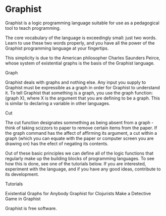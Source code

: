 # Graphist

Graphist is a logic programming language suitable for use as a pedagogical tool to teach programming.

The core vocabulary of the language is exceedingly small: just two words.  Learn to use these two words properly, and you have 
all the power of the Graphist programming language at your fingertips.

This simplicity is due to the American philosopher Charles Saunders Peirce, whose system of existential graphs is the basis of the Graphist language.

Graph

Graphist deals with graphs and nothing else.  Any input you supply to Graphist must be expressible as a graph in order for Graphist to understand it.  To tell Graphist that something is a graph, you use the graph function: (graph X), where X is the argument that you are defining to be a graph.  This is similar to declaring a variable in other languages.  

Cut

The cut function designates sommething as being absent from a graph - think of taking scizzors to paper to remove certain items
from the paper.  If the graph command has the affect of affirming its argument, a cut within a graph (which you can equate with 
the paper or computer screen you are drawing on) has the efect of negating its contents.  

Out of these basic principles we can define all of the logic functions that regularly make up the building blocks of programming languages.  To see how this is done, see one of the tutorials below.  If you are interested, experiment with the language, and if you have any good ideas, contribute to its development.

Tutorials

Existential Graphs for Anybody
Graphist for Clojurists
Make a Detective Game in Graphist

Graphist is free software.
